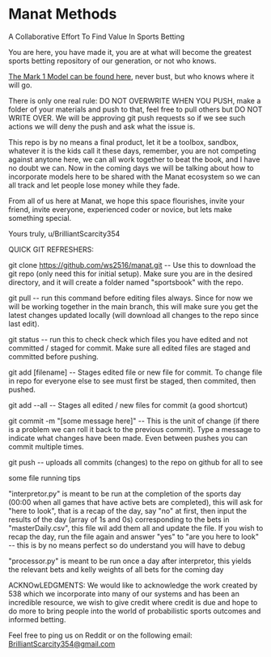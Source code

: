 # Manat Methods
A Collaborative Effort To Find Value In Sports Betting

You are here, you have made it, you are at what will become the greatest sports betting repository of our generation, or not who knows.

[The Mark 1 Model can be found here](https://manat-methods.com/sportsbettingalgorithm.html), never bust, but who knows where it will go.

There is only one real rule:
DO NOT OVERWRITE WHEN YOU PUSH, make a folder of your materials and push to that, feel free to pull others but DO NOT WRITE OVER. We will be approving git push requests so if we see such actions we will deny the push and ask what the issue is.

This repo is by no means a final product, let it be a toolbox, sandbox, whatever it is the kids call it these days, remember, you are not competing against anytone here, we can all work together to beat the book, and I have no doubt we can. Now in the coming days we will be talking about how to incorporate models here to be shared with the Manat ecosystem so we can all track and let people lose money while they fade.

From all of us here at Manat, we hope this space flourishes, invite your friend, invite everyone, experienced coder or novice, but lets make something special.

Yours truly, 
u/BrilliantScarcity354

QUICK GIT REFRESHERS:

git clone https://github.com/ws2516/manat.git -- Use this to download the git repo (only need this for initial setup). Make sure you are in the desired directory, and it will create a folder named "sportsbook" with the repo.

git pull -- run this command before editing files always. Since for now we will be working together in the main branch, this will make sure you get the latest changes updated locally (will download all changes to the repo since last edit).

git status -- run this to check check which files you have edited and not committed / staged for commit. Make sure all edited files are staged and committed before pushing.

git add [filename] -- Stages edited file or new file for commit. To change file in repo for everyone else to see must first be staged, then commited, then pushed.

git add --all -- Stages all edited / new files for commit (a good shortcut)

git commit -m "[some message here]" -- This is the unit of change (if there is a problem we can roll it back to the previous commit). Type a message to indicate what changes have been made. Even between pushes you can commit multiple times.

git push -- uploads all commits (changes) to the repo on github for all to see

some file running tips

"interpretor.py" is meant to be run at the completion of the sports day (00:00 when all games that have active bets are completed), this will ask for "here to look", that is a recap of the day, say "no" at first, then input the results of the day (array of 1s and 0s) corresponding to the bets in "masterDaily.csv", this file wil add them all and update the file. If you wish to recap the day, run the file again and answer "yes" to "are you here to look" -- this is by no means perfect so do understand you will have to debug

"processor.py" is meant to be run once a day after interpretor, this yields the relevant bets and kelly weights of all bets for the coming day

ACKNOwLEDGMENTS: We would like to acknowledge the work created by 538 which we incorporate into many of our systems and has been an incredible resource, we wish to give credit where credit is due and hope to do more to bring people into the world of probabilistic sports outcomes and informed betting.

Feel free to ping us on Reddit or on the following email: BrilliantScarcity354@gmail.com
